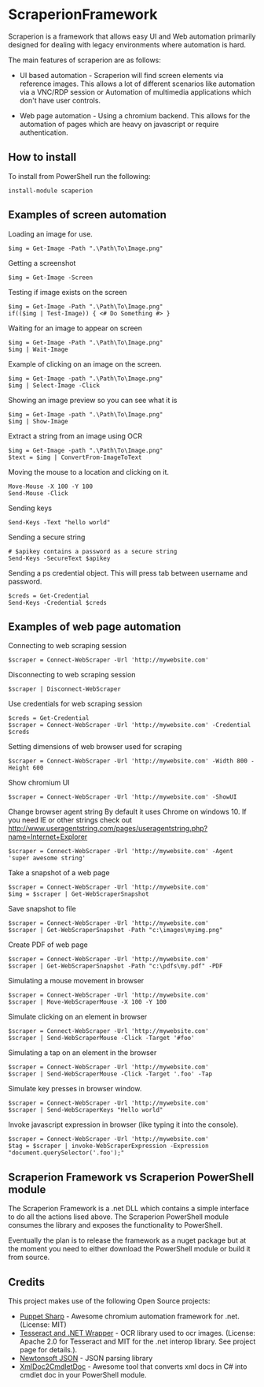 # ScraperionFramework
Scraperion is a framework that allows easy UI and Web automation primarily designed for dealing with legacy environments where automation is hard.

The main features of scraperion are as follows:

* UI based automation - Scraperion will find screen elements via reference images. This allows a lot of different scenarios like automation via a VNC/RDP session or Automation of multimedia applications which don't have user controls.

* Web page automation - Using a chromium backend. This allows for the automation of pages which are heavy on javascript or require authentication.

## How to install
To install from PowerShell run the following:
```
install-module scaperion
```

## Examples of screen automation

Loading an image for use.
```
$img = Get-Image -Path ".\Path\To\Image.png"
```

Getting a screenshot
```
$img = Get-Image -Screen
```

Testing if image exists on the screen
```
$img = Get-Image -Path ".\Path\To\Image.png"
if(($img | Test-Image)) { <# Do Something #> }
```
Waiting for an image to appear on screen
```
$img = Get-Image -Path ".\Path\To\Image.png"
$img | Wait-Image
```

Example of clicking on an image on the screen.
```
$img = Get-Image -path ".\Path\To\Image.png"
$img | Select-Image -Click
```

Showing an image preview so you can see what it is
```
$img = Get-Image -path ".\Path\To\Image.png"
$img | Show-Image
```

Extract a string from an image using OCR
```
$img = Get-Image -path ".\Path\To\Image.png"
$text = $img | ConvertFrom-ImageToText
```

Moving the mouse to a location and clicking on it.
```
Move-Mouse -X 100 -Y 100
Send-Mouse -Click
```

Sending keys
```
Send-Keys -Text "hello world"
```

Sending a secure string
```
# $apikey contains a password as a secure string
Send-Keys -SecureText $apikey
```

Sending a ps credential object. This will press tab between username and password.
```
$creds = Get-Credential
Send-Keys -Credential $creds
```

## Examples of web page automation

Connecting to web scraping session
```
$scraper = Connect-WebScraper -Url 'http://mywebsite.com'
```

Disconnecting to web scraping session
```
$scraper | Disconnect-WebScraper
```

Use credentials for web scraping session
```
$creds = Get-Credential
$scraper = Connect-WebScraper -Url 'http://mywebsite.com' -Credential $creds
```

Setting dimensions of web browser used for scraping
```
$scraper = Connect-WebScraper -Url 'http://mywebsite.com' -Width 800 -Height 600
```

Show chromium UI
```
$scraper = Connect-WebScraper -Url 'http://mywebsite.com' -ShowUI
```

Change browser agent string
By default it uses Chrome on windows 10. 
If you need IE or other strings check out http://www.useragentstring.com/pages/useragentstring.php?name=Internet+Explorer
```
$scraper = Connect-WebScraper -Url 'http://mywebsite.com' -Agent 'super awesome string'
```

Take a snapshot of a web page
```
$scraper = Connect-WebScraper -Url 'http://mywebsite.com'
$img = $scraper | Get-WebScraperSnapshot
```

Save snapshot to file
```
$scraper = Connect-WebScraper -Url 'http://mywebsite.com'
$scraper | Get-WebScraperSnapshot -Path "c:\images\myimg.png"
```

Create PDF of web page
```
$scraper = Connect-WebScraper -Url 'http://mywebsite.com'
$scraper | Get-WebScraperSnapshot -Path "c:\pdfs\my.pdf" -PDF
```

Simulating a mouse movement in browser
```
$scraper = Connect-WebScraper -Url 'http://mywebsite.com'
$scraper | Move-WebScraperMouse -X 100 -Y 100
```

Simulate clicking on an element in browser
```
$scraper = Connect-WebScraper -Url 'http://mywebsite.com'
$scraper | Send-WebScraperMouse -Click -Target '#foo'
```

Simulating a tap on an element in the browser
```
$scraper = Connect-WebScraper -Url 'http://mywebsite.com'
$scraper | Send-WebScraperMouse -Click -Target '.foo' -Tap
```

Simulate key presses in browser window.
```
$scraper = Connect-WebScraper -Url 'http://mywebsite.com'
$scraper | Send-WebScraperKeys "Hello world"
```

Invoke javascript expression in browser (like typing it into the console).
```
$scraper = Connect-WebScraper -Url 'http://mywebsite.com'
$tag = $scraper | invoke-WebScraperExpression -Expression "document.querySelector('.foo');"
```

## Scraperion Framework vs Scraperion PowerShell module
The Scraperion Framework is a .net DLL which contains a simple interface to do all the actions lised above. The Scraperion PowerShell 
module consumes the library and exposes the functionality to PowerShell.

Eventually the plan is to release the framework as a nuget package but at the moment you need to either download the PowerShell module or
build it from source.

## Credits
This project makes use of the following Open Source projects:

* [Puppet Sharp](https://www.puppeteersharp.com) - Awesome chromium automation framework for .net. (License: MIT)
* [Tesseract and .NET Wrapper](https://github.com/charlesw/tesseract) - OCR library used to ocr images. (License: Apache 2.0 for Tesseract and MIT for the .net interop library. See project page for details.).
* [Newtonsoft JSON](https://www.newtonsoft.com/json) - JSON parsing library 
* [XmlDoc2CmdletDoc](https://github.com/red-gate/XmlDoc2CmdletDoc) - Awesome tool that converts xml docs in C# into cmdlet doc in your PowerShell module.